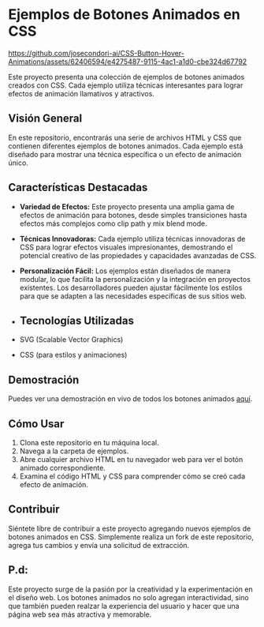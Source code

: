 # Ejemplos de Botones Animados en CSS



https://github.com/josecondori-ai/CSS-Button-Hover-Animations/assets/62406594/e4275487-9115-4ac1-a1d0-cbe324d67792


Este proyecto presenta una colección de ejemplos de botones animados creados con CSS. Cada ejemplo utiliza técnicas interesantes para lograr efectos de animación llamativos y atractivos.

## Visión General

En este repositorio, encontrarás una serie de archivos HTML y CSS que contienen diferentes ejemplos de botones animados. Cada ejemplo está diseñado para mostrar una técnica específica o un efecto de animación único.

## Características Destacadas

- **Variedad de Efectos:** Este proyecto presenta una amplia gama de efectos de animación para botones, desde simples transiciones hasta efectos más complejos como clip path y mix blend mode.

- **Técnicas Innovadoras:** Cada ejemplo utiliza técnicas innovadoras de CSS para lograr efectos visuales impresionantes, demostrando el potencial creativo de las propiedades y capacidades avanzadas de CSS.

- **Personalización Fácil:** Los ejemplos están diseñados de manera modular, lo que facilita la personalización y la integración en proyectos existentes. Los desarrolladores pueden ajustar fácilmente los estilos para que se adapten a las necesidades específicas de sus sitios web.

- ## Tecnologías Utilizadas

- SVG (Scalable Vector Graphics)
- CSS (para estilos y animaciones)


## Demostración

Puedes ver una demostración en vivo de todos los botones animados [aquí](https://tu-sitio-web.com/demo).

## Cómo Usar

1. Clona este repositorio en tu máquina local.
2. Navega a la carpeta de ejemplos.
3. Abre cualquier archivo HTML en tu navegador web para ver el botón animado correspondiente.
4. Examina el código HTML y CSS para comprender cómo se creó cada efecto de animación.

## Contribuir

Siéntete libre de contribuir a este proyecto agregando nuevos ejemplos de botones animados en CSS. Simplemente realiza un fork de este repositorio, agrega tus cambios y envía una solicitud de extracción.

## P.d:
Este proyecto surge de la pasión por la creatividad y la experimentación en el diseño web. Los botones animados no solo agregan interactividad, sino que también pueden realzar la experiencia del usuario y hacer que una página web sea más atractiva y memorable.

